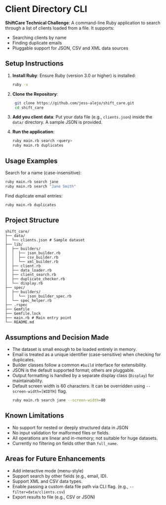 # Client Directory CLI

**ShiftCare Technical Challenge**: A command-line Ruby application to search through a list of clients loaded from a file. It supports:

- Searching clients by name
- Finding duplicate emails
- Pluggable support for JSON, CSV and XML data sources

## Setup Instructions

1. **Install Ruby**:
   Ensure Ruby (version 3.0 or higher) is installed:

   ```bash
   ruby -v
   ```

2. **Clone the Repository**:

   ```bash
    git clone https://github.com/jess-alejo/shift_care.git
    cd shift_care
   ```

3. **Add you client data**: Put your data file (e.g., `clients.json`) inside the `data/` directory. A sample JSON is provided.

4. **Run the application**:
   ```bash
   ruby main.rb search <query>
   ruby main.rb duplicates
   ```

## Usage Examples

Search for a name (case-insensitive):

```bash
ruby main.rb search jane
ruby main.rb search "Jane Smith"
```

Find duplicate email entries:

```bash
ruby main.rb duplicates
```

## Project Structure

```
shift_care/
├── data/
│  └── clients.json # Sample dataset
├── lib/
│  ├── builders/
│  │  ├── json_builder.rb
│  │  ├── csv_builder.rb
│  │  └── xml_builder.rb
│  ├── client.rb
│  ├── data_loader.rb
│  ├── client_search.rb
│  ├── duplicate_checker.rb
│  └── display.rb
├── spec/
│  ├── builders/
│  │  └── json_builder_spec.rb
│  └── spec_helper.rb
├── .rspec
├── Gemfile
├── Gemfile.lock
├── main.rb # Main entry point
└── README.md
```

## Assumptions and Decision Made

- The dataset is small enough to be loaded entirely in memory.
- Email is treated as a unique identifier (case-sensitive) when checking for duplicates.
- Builder classes follow a common `#build` interface for extensibility.
- JSON is the default supported format; others are pluggable.
- Output formatting is handled by a separate display class (`Display`) for maintainability.
- Default screen width is 60 characters. It can be overridden using `--screen-width=[WIDTH]` flag.
  ```bash
  ruby main.rb search jane --screen-width=80
  ```

## Known Limitations

- No support for nested or deeply structured data in JSON
- No input validation for malformed files or fields.
- All operations are linear and in-memory; not suitable for huge datasets.
- Currently no filtering on fields other than `full_name`.

## Areas for Future Enhancements

- Add interactive mode (menu-style)
- Support search by other fields (e.g., email, ID).
- Support XML and CSV data types.
- Enable passing a custom data file path via CLI flag. (e.g., `--filter=data/clients.csv`)
- Export results to file (e.g., CSV or JSON)
